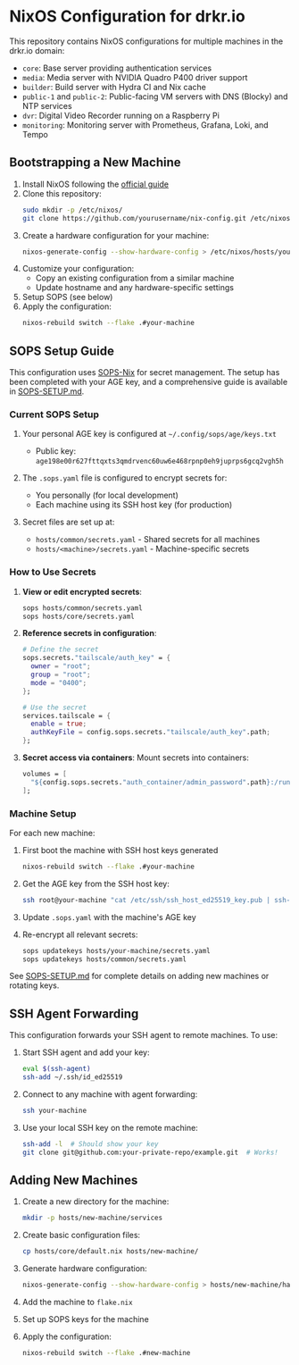 # NixOS Configuration for drkr.io

This repository contains NixOS configurations for multiple machines in the drkr.io domain:

- `core`: Base server providing authentication services
- `media`: Media server with NVIDIA Quadro P400 driver support
- `builder`: Build server with Hydra CI and Nix cache
- `public-1` and `public-2`: Public-facing VM servers with DNS (Blocky) and NTP services
- `dvr`: Digital Video Recorder running on a Raspberry Pi
- `monitoring`: Monitoring server with Prometheus, Grafana, Loki, and Tempo

## Bootstrapping a New Machine

1. Install NixOS following the [official guide](https://nixos.org/manual/nixos/stable/index.html#sec-installation)
2. Clone this repository:
   ```bash
   sudo mkdir -p /etc/nixos/
   git clone https://github.com/yourusername/nix-config.git /etc/nixos
   ```
3. Create a hardware configuration for your machine:
   ```bash
   nixos-generate-config --show-hardware-config > /etc/nixos/hosts/your-machine/hardware-configuration.nix
   ```
4. Customize your configuration:
   - Copy an existing configuration from a similar machine
   - Update hostname and any hardware-specific settings
5. Setup SOPS (see below)
6. Apply the configuration:
   ```bash
   nixos-rebuild switch --flake .#your-machine
   ```

## SOPS Setup Guide

This configuration uses [SOPS-Nix](https://github.com/mic92/sops-nix) for secret management. The setup has been completed with your AGE key, and a comprehensive guide is available in [SOPS-SETUP.md](SOPS-SETUP.md).

### Current SOPS Setup

1. Your personal AGE key is configured at `~/.config/sops/age/keys.txt`
   - Public key: `age198e00r627fttqxts3qmdrvenc60uw6e468rpnp0eh9juprps6gcq2vgh5h`

2. The `.sops.yaml` file is configured to encrypt secrets for:
   - You personally (for local development)
   - Each machine using its SSH host key (for production)

3. Secret files are set up at:
   - `hosts/common/secrets.yaml` - Shared secrets for all machines
   - `hosts/<machine>/secrets.yaml` - Machine-specific secrets

### How to Use Secrets

1. **View or edit encrypted secrets**:
   ```bash
   sops hosts/common/secrets.yaml
   sops hosts/core/secrets.yaml
   ```

2. **Reference secrets in configuration**:
   ```nix
   # Define the secret
   sops.secrets."tailscale/auth_key" = {
     owner = "root";
     group = "root";
     mode = "0400";
   };
   
   # Use the secret
   services.tailscale = {
     enable = true;
     authKeyFile = config.sops.secrets."tailscale/auth_key".path;
   };
   ```

3. **Secret access via containers**:
   Mount secrets into containers:
   ```nix
   volumes = [
     "${config.sops.secrets."auth_container/admin_password".path}:/run/secrets/admin_password"
   ];
   ```

### Machine Setup

For each new machine:

1. First boot the machine with SSH host keys generated
   ```bash
   nixos-rebuild switch --flake .#your-machine
   ```

2. Get the AGE key from the SSH host key:
   ```bash
   ssh root@your-machine "cat /etc/ssh/ssh_host_ed25519_key.pub | ssh-to-age"
   ```

3. Update `.sops.yaml` with the machine's AGE key

4. Re-encrypt all relevant secrets:
   ```bash
   sops updatekeys hosts/your-machine/secrets.yaml
   sops updatekeys hosts/common/secrets.yaml
   ```

See [SOPS-SETUP.md](SOPS-SETUP.md) for complete details on adding new machines or rotating keys.

## SSH Agent Forwarding

This configuration forwards your SSH agent to remote machines. To use:

1. Start SSH agent and add your key:
   ```bash
   eval $(ssh-agent)
   ssh-add ~/.ssh/id_ed25519
   ```

2. Connect to any machine with agent forwarding:
   ```bash
   ssh your-machine
   ```

3. Use your local SSH key on the remote machine:
   ```bash
   ssh-add -l  # Should show your key
   git clone git@github.com:your-private-repo/example.git  # Works!
   ```

## Adding New Machines

1. Create a new directory for the machine:
   ```bash
   mkdir -p hosts/new-machine/services
   ```

2. Create basic configuration files:
   ```bash
   cp hosts/core/default.nix hosts/new-machine/
   ```

3. Generate hardware configuration:
   ```bash
   nixos-generate-config --show-hardware-config > hosts/new-machine/hardware-configuration.nix
   ```

4. Add the machine to `flake.nix`

5. Set up SOPS keys for the machine

6. Apply the configuration:
   ```bash
   nixos-rebuild switch --flake .#new-machine
   ```
